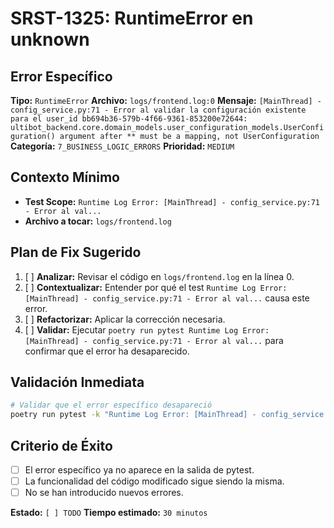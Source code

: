 # SRST-1325: RuntimeError en unknown

## Error Específico
**Tipo:** `RuntimeError`
**Archivo:** `logs/frontend.log:0`
**Mensaje:** `[MainThread] - config_service.py:71 - Error al validar la configuración existente para el user_id bb694b36-579b-4f66-9361-853200e72644: ultibot_backend.core.domain_models.user_configuration_models.UserConfiguration() argument after ** must be a mapping, not UserConfiguration`
**Categoría:** `7_BUSINESS_LOGIC_ERRORS`
**Prioridad:** `MEDIUM`

## Contexto Mínimo
- **Test Scope:** `Runtime Log Error: [MainThread] - config_service.py:71 - Error al val...`
- **Archivo a tocar:** `logs/frontend.log`

## Plan de Fix Sugerido
1. [ ] **Analizar:** Revisar el código en `logs/frontend.log` en la línea 0.
2. [ ] **Contextualizar:** Entender por qué el test `Runtime Log Error: [MainThread] - config_service.py:71 - Error al val...` causa este error.
3. [ ] **Refactorizar:** Aplicar la corrección necesaria.
4. [ ] **Validar:** Ejecutar `poetry run pytest Runtime Log Error: [MainThread] - config_service.py:71 - Error al val...` para confirmar que el error ha desaparecido.

## Validación Inmediata
```bash
# Validar que el error específico desapareció
poetry run pytest -k "Runtime Log Error: [MainThread] - config_service.py:71 - Error al val..." -v
```

## Criterio de Éxito
- [ ] El error específico ya no aparece en la salida de pytest.
- [ ] La funcionalidad del código modificado sigue siendo la misma.
- [ ] No se han introducido nuevos errores.

**Estado:** `[ ] TODO`
**Tiempo estimado:** `30 minutos`

